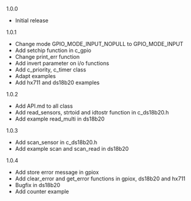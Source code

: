 1.0.0
- Initial release

1.0.1
- Change mode GPIO_MODE_INPUT_NOPULL to GPIO_MODE_INPUT
- Add setchip function in c_gpio
- Change print_err function
- Add invert parameter on i/o functions
- Add c_priority, c_timer class
- Adapt examples
- Add hx711 and ds18b20 examples

1.0.2
- Add API.md to all class
- Add read_sensors, strtoid and idtostr function in c_ds18b20.h
- Add example read_multi in ds18b20

1.0.3
- Add scan_sensor in c_ds18b20.h
- Add example scan and scan_read in ds18b20

1.0.4
- Add store error message in gpiox
- Add clear_error and get_error functions in gpiox, ds18b20 and hx711
- Bugfix in ds18b20
- Add counter example

